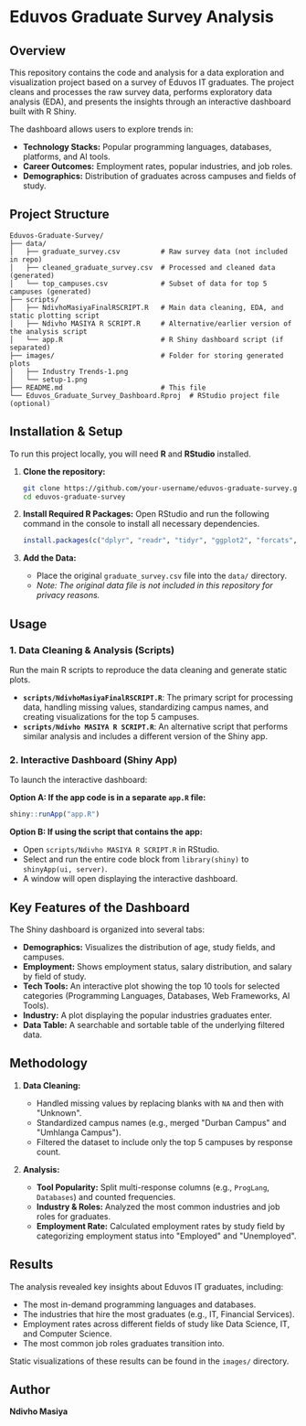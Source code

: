 # Eduvos Graduate Survey Analysis

##  Overview

This repository contains the code and analysis for a data exploration and visualization project based on a survey of Eduvos IT graduates. The project cleans and processes the raw survey data, performs exploratory data analysis (EDA), and presents the insights through an interactive dashboard built with R Shiny.

The dashboard allows users to explore trends in:
*   **Technology Stacks:** Popular programming languages, databases, platforms, and AI tools.
*   **Career Outcomes:** Employment rates, popular industries, and job roles.
*   **Demographics:** Distribution of graduates across campuses and fields of study.

##  Project Structure

```
Eduvos-Graduate-Survey/
├── data/
│   ├── graduate_survey.csv          # Raw survey data (not included in repo)
│   ├── cleaned_graduate_survey.csv  # Processed and cleaned data (generated)
│   └── top_campuses.csv             # Subset of data for top 5 campuses (generated)
├── scripts/
│   ├── NdivhoMasiyaFinalRSCRIPT.R   # Main data cleaning, EDA, and static plotting script
│   ├── Ndivho MASIYA R SCRIPT.R     # Alternative/earlier version of the analysis script
│   └── app.R                        # R Shiny dashboard script (if separated)
├── images/                          # Folder for storing generated plots
│   ├── Industry Trends-1.png
│   └── setup-1.png
├── README.md                        # This file
└── Eduvos_Graduate_Survey_Dashboard.Rproj  # RStudio project file (optional)
```

## Installation & Setup

To run this project locally, you will need **R** and **RStudio** installed.

1.  **Clone the repository:**
    ```bash
    git clone https://github.com/your-username/eduvos-graduate-survey.git
    cd eduvos-graduate-survey
    ```

2.  **Install Required R Packages:**
    Open RStudio and run the following command in the console to install all necessary dependencies.
    ```r
    install.packages(c("dplyr", "readr", "tidyr", "ggplot2", "forcats", "shiny", "shinydashboard", "plotly", "DT"))
    ```

3.  **Add the Data:**
    *   Place the original `graduate_survey.csv` file into the `data/` directory.
    *   *Note: The original data file is not included in this repository for privacy reasons.*

## Usage

### 1. Data Cleaning & Analysis (Scripts)
Run the main R scripts to reproduce the data cleaning and generate static plots.
*   **`scripts/NdivhoMasiyaFinalRSCRIPT.R`**: The primary script for processing data, handling missing values, standardizing campus names, and creating visualizations for the top 5 campuses.
*   **`scripts/Ndivho MASIYA R SCRIPT.R`**: An alternative script that performs similar analysis and includes a different version of the Shiny app.

### 2. Interactive Dashboard (Shiny App)
To launch the interactive dashboard:

**Option A: If the app code is in a separate `app.R` file:**
```r
shiny::runApp("app.R")
```

**Option B: If using the script that contains the app:**
*   Open `scripts/Ndivho MASIYA R SCRIPT.R` in RStudio.
*   Select and run the entire code block from `library(shiny)` to `shinyApp(ui, server)`.
*   A window will open displaying the interactive dashboard.

## Key Features of the Dashboard

The Shiny dashboard is organized into several tabs:

*   **Demographics:** Visualizes the distribution of age, study fields, and campuses.
*   **Employment:** Shows employment status, salary distribution, and salary by field of study.
*   **Tech Tools:** An interactive plot showing the top 10 tools for selected categories (Programming Languages, Databases, Web Frameworks, AI Tools).
*   **Industry:** A plot displaying the popular industries graduates enter.
*   **Data Table:** A searchable and sortable table of the underlying filtered data.

##  Methodology

1.  **Data Cleaning:**
    *   Handled missing values by replacing blanks with `NA` and then with "Unknown".
    *   Standardized campus names (e.g., merged "Durban Campus" and "Umhlanga Campus").
    *   Filtered the dataset to include only the top 5 campuses by response count.

2.  **Analysis:**
    *   **Tool Popularity:** Split multi-response columns (e.g., `ProgLang`, `Databases`) and counted frequencies.
    *   **Industry & Roles:** Analyzed the most common industries and job roles for graduates.
    *   **Employment Rate:** Calculated employment rates by study field by categorizing employment status into "Employed" and "Unemployed".

## Results

The analysis revealed key insights about Eduvos IT graduates, including:
*   The most in-demand programming languages and databases.
*   The industries that hire the most graduates (e.g., IT, Financial Services).
*   Employment rates across different fields of study like Data Science, IT, and Computer Science.
*   The most common job roles graduates transition into.

Static visualizations of these results can be found in the `images/` directory.

## Author

**Ndivho Masiya**



